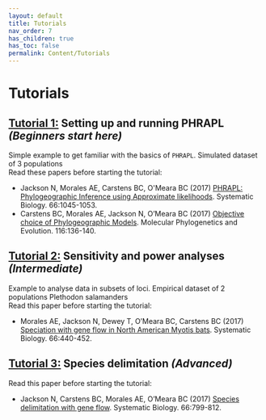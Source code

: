 ```yaml
---
layout: default
title: Tutorials
nav_order: 7
has_children: true
has_toc: false
permalink: Content/Tutorials
---
```


# Tutorials


## **[Tutorial 1:](https://phrapl.github.io/Content/Tutorials/ModelSelection/6aa.PHRAPL.tutorial1.html)** Setting up and running PHRAPL _(Beginners start here)_ 
Simple example to get familiar with the basics of `PHRAPL`. Simulated dataset of 3 populations \
Read these papers before starting the tutorial:
* Jackson N, Morales AE, Carstens BC, O'Meara BC (2017) [PHRAPL: Phylogeographic Inference using Approximate likelihoods](https://academic.oup.com/sysbio/article/66/6/1045/2999288). Systematic Biology. 66:1045-1053. <br/>
* Carstens BC, Morales AE, Jackson N, O’Meara BC (2017) [Objective choice of Phylogeographic Models](https://www.sciencedirect.com/science/article/pii/S1055790317303160?via%3Dihub). Molecular Phylogenetics and Evolution. 116:136-140. <br/>


## **[Tutorial 2:](https://phrapl.github.io/Content/Tutorials/ModelSelection/6ab.PHRAPL.tutorial2.html)** Sensitivity and power analyses _(Intermediate)_ 
Example to analyse data in subsets of loci. Empirical dataset of 2 populations Plethodon salamanders \
Read this paper before starting the tutorial:
* Morales AE, Jackson N, Dewey T, O’Meara BC, Carstens BC (2017) [Speciation with gene flow in North American Myotis bats](https://academic.oup.com/sysbio/article/66/3/440/2682289). Systematic Biology. 66:440-452.


## **[Tutorial 3:](https://phrapl.github.io/Content/Tutorials/testSpDelim/6b.PHRAPL.tutorial3.testSpDelim.html)** Species delimitation _(Advanced)_
Read this paper before starting the tutorial:
* Jackson N, Carstens BC, Morales AE, O’Meara BC (2017) [Species delimitation with gene flow](https://academic.oup.com/sysbio/article/66/5/799/2726792?searchresult=1). Systematic Biology. 66:799-812.


